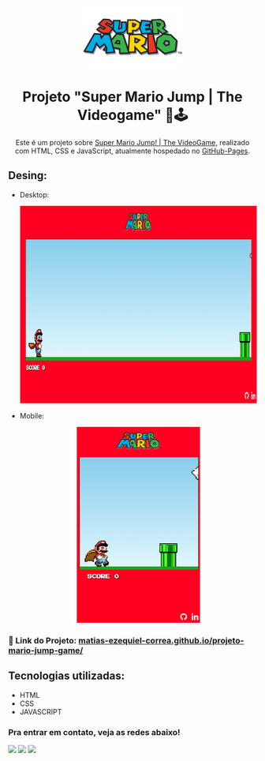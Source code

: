 <div align="center">
  <img alt="Logo" src="src/images/super-mario-logo.png" width="200" />
</div>
<h1 align="center">
   Projeto "Super Mario Jump | The Videogame" 🍄🕹️
</h1>
<p align="center">
  Este é um projeto sobre <a href="https://matias-ezequiel-correa.github.io/projeto-mario-jump-game/" target="_blank">Super Mario Jump! | The VideoGame,</a> realizado com HTML, CSS e JavaScript, atualmente hospedado no <a href="https://github.com/matias-ezequiel-correa">GitHub-Pages</a>.
</p>

## Desing: 
* Desktop:
[<p align="center"><img height="400em" src="./src/design/projeto-mario-jump-desktop-video.gif" alt="Projeto Mario JUmp! - Versão Desktop">](https://matias-ezequiel-correa.github.io/projeto-mario-jump-game/)<p>

* Mobile:
[<p align="center"><img width=250 src="./src/design/projeto-mario-jump-mobile.png" alt="Projeto Mario Jump! - Versão Mobile">](https://matias-ezequiel-correa.github.io/projeto-mario-jump-game/)<p>

### 🔗 Link do Projeto: <a href="https://matias-ezequiel-correa.github.io/projeto-mario-jump-game/" target="_blank">matias-ezequiel-correa.github.io/projeto-mario-jump-game/</a>

## Tecnologias utilizadas:

 * HTML
 * CSS
 * JAVASCRIPT

 ### Pra entrar em contato, veja as redes abaixo!
 
<div> 
  <a href="https://instagram.com/maticorrea10" target="_blank"><img src="https://img.shields.io/badge/-Instagram-%23E4405F?style=for-the-badge&logo=instagram&logoColor=white" target="_blank"></a>
  <a href = "https://matiasecorrea19@gmail.com"><img src="https://img.shields.io/badge/-Gmail-%23333?style=for-the-badge&logo=gmail&logoColor=white" target="_blank"></a>
  <a href="https://www.linkedin.com/in/matías-ezequiel-correa" target="_blank"><img src="https://img.shields.io/badge/-LinkedIn-%230077B5?style=for-the-badge&logo=linkedin&logoColor=white" target="_blank"></a> 
</div>
